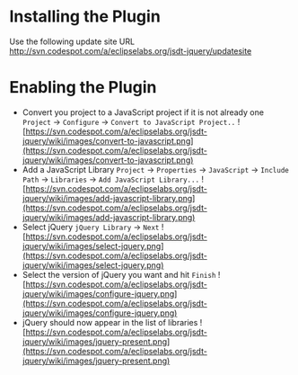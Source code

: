 # Installing the Plugin #

Use the following update site URL http://svn.codespot.com/a/eclipselabs.org/jsdt-jquery/updatesite


# Enabling the Plugin #

  * Convert you project to a JavaScript project if it is not already one `Project` → `Configure` → `Convert to JavaScript Project..`
![https://svn.codespot.com/a/eclipselabs.org/jsdt-jquery/wiki/images/convert-to-javascript.png](https://svn.codespot.com/a/eclipselabs.org/jsdt-jquery/wiki/images/convert-to-javascript.png)
  * Add a JavaScript Library `Project` → `Properties` → `JavaScript` → `Include Path` → `Libraries` → `Add JavaScript Library...`
![https://svn.codespot.com/a/eclipselabs.org/jsdt-jquery/wiki/images/add-javascript-library.png](https://svn.codespot.com/a/eclipselabs.org/jsdt-jquery/wiki/images/add-javascript-library.png)
  * Select jQuery `jQuery Library` → `Next`
![https://svn.codespot.com/a/eclipselabs.org/jsdt-jquery/wiki/images/select-jquery.png](https://svn.codespot.com/a/eclipselabs.org/jsdt-jquery/wiki/images/select-jquery.png)
  * Select the version of jQuery you want and hit `Finish`
![https://svn.codespot.com/a/eclipselabs.org/jsdt-jquery/wiki/images/configure-jquery.png](https://svn.codespot.com/a/eclipselabs.org/jsdt-jquery/wiki/images/configure-jquery.png)
  * jQuery should now appear in the list of libraries
![https://svn.codespot.com/a/eclipselabs.org/jsdt-jquery/wiki/images/jquery-present.png](https://svn.codespot.com/a/eclipselabs.org/jsdt-jquery/wiki/images/jquery-present.png)